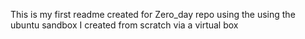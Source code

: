 This is my first readme created for Zero_day repo using the using the ubuntu sandbox I created from scratch via a virtual box